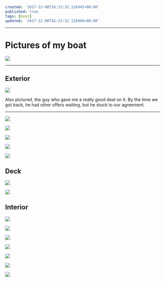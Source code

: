 ```yaml
created: '2017-12-08T16:33:32.126945+00:00'
published: true
tags: [boat]
updated: '2017-12-08T16:33:32.126968+00:00'

```
---

# Pictures of my boat

![](boat/firstBoatPics/IMG_0616_CR2_embedded.jpg)

---

## Exterior

![](boat/firstBoatPics/IMG_0619_CR2_embedded.jpg)

Also pictured, the guy who gave me a really good deal on it. By the time we got
back, he had other offers waiting, but he stuck to our agreement.

---

![](boat/firstBoatPics/IMG_0594.JPG)

![](boat/firstBoatPics/IMG_0595.JPG)

![](boat/firstBoatPics/IMG_0596.JPG)

![](boat/firstBoatPics/IMG_0597.JPG)

![](boat/firstBoatPics/IMG_0598.JPG)

## Deck

![](boat/firstBoatPics/IMG_0620_CR2_embedded.jpg)

![](boat/firstBoatPics/IMG_0621_CR2_embedded.jpg)

## Interior

![](boat/firstBoatPics/IMG_0622_CR2_embedded.jpg)

![](boat/firstBoatPics/IMG_0623_CR2_embedded.jpg)

![](boat/firstBoatPics/IMG_0624_CR2_embedded.jpg)

![](boat/firstBoatPics/IMG_0625_CR2_embedded.jpg)

![](boat/firstBoatPics/IMG_0626_CR2_embedded.jpg)

![](boat/firstBoatPics/IMG_0627_CR2_embedded.jpg)

![](boat/firstBoatPics/IMG_0628_CR2_embedded.jpg)
